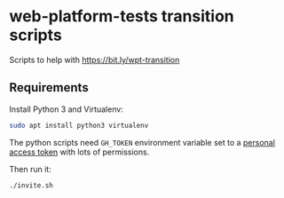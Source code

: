 # web-platform-tests transition scripts

Scripts to help with https://bit.ly/wpt-transition

## Requirements

Install Python 3 and Virtualenv:
```bash
sudo apt install python3 virtualenv
```

The python scripts need `GH_TOKEN` environment variable set to a
[personal access token](https://github.com/settings/tokens/new) with
lots of permissions.

Then run it:
```bash
./invite.sh
```
